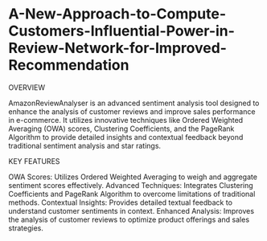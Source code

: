 # A-New-Approach-to-Compute-Customers-Influential-Power-in-Review-Network-for-Improved-Recommendation

OVERVIEW

AmazonReviewAnalyser is an advanced sentiment analysis tool designed to enhance the analysis of customer reviews and improve sales performance in e-commerce. It utilizes innovative techniques like Ordered Weighted Averaging (OWA) scores, Clustering Coefficients, and the PageRank Algorithm to provide detailed insights and contextual feedback beyond traditional sentiment analysis and star ratings.

KEY FEATURES

OWA Scores: Utilizes Ordered Weighted Averaging to weigh and aggregate sentiment scores effectively.
Advanced Techniques: Integrates Clustering Coefficients and PageRank Algorithm to overcome limitations of traditional methods.
Contextual Insights: Provides detailed textual feedback to understand customer sentiments in context.
Enhanced Analysis: Improves the analysis of customer reviews to optimize product offerings and sales strategies.
